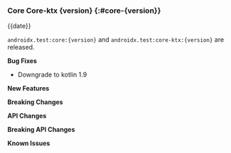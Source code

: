 ### Core Core-ktx {version} {:#core-{version}}

{{date}}

`androidx.test:core:{version}` and `androidx.test:core-ktx:{version}` are released.

**Bug Fixes**

* Downgrade to kotlin 1.9

**New Features**

**Breaking Changes**

**API Changes**

**Breaking API Changes**

**Known Issues**
